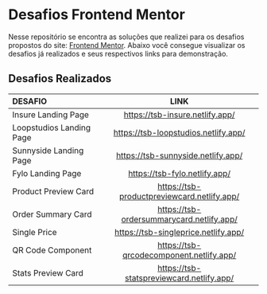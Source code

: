 # Desafios Frontend Mentor
Nesse repositório se encontra as soluções que realizei para os desafios propostos do site: [Frontend Mentor](https://www.frontendmentor.io/home). Abaixo você consegue visualizar os desafios já realizados e seus respectivos links para demonstração.
## Desafios Realizados
| DESAFIO | LINK |
|:-------|:----:|
|Insure Landing Page|https://tsb-insure.netlify.app/|
|Loopstudios Landing Page|https://tsb-loopstudios.netlify.app/|
|Sunnyside Landing Page|https://tsb-sunnyside.netlify.app/|
|Fylo Landing Page|https://tsb-fylo.netlify.app/|
|Product Preview Card|https://tsb-productpreviewcard.netlify.app/|
|Order Summary Card|https://tsb-ordersummarycard.netlify.app/|
|Single Price|https://tsb-singleprice.netlify.app/|
|QR Code Component|https://tsb-qrcodecomponent.netlify.app/|
|Stats Preview Card|https://tsb-statspreviewcard.netlify.app/|





